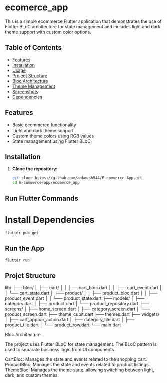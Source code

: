 # ecomerce_app

This is a simple ecommerce Flutter application that demonstrates the use of Flutter BLoC architecture for state management and includes light and dark theme support with custom color options.

## Table of Contents

- [Features](#features)
- [Installation](#installation)
- [Usage](#usage)
- [Project Structure](#project-structure)
- [Bloc Architecture](#bloc-architecture)
- [Theme Management](#theme-management)
- [Screenshots](#screenshots)
- [Dependencies](#dependencies)

## Features

- Basic ecommerce functionality
- Light and dark theme support
- Custom theme colors using RGB values
- State management using Flutter BLoC

## Installation

1. **Clone the repository:**
   ```bash
   git clone https://github.com/ankoosh544/E-commerce-App.git
   cd E-commerce-app/ecomerce_app
   ```

## Run Flutter Commands

# Install Dependencies

    flutter pub get

## Run the App

    flutter run

## Projct Structure

lib/
├── bloc/
│ ├── cart/
│ │ ├── cart_bloc.dart
│ │ ├── cart_event.dart
│ │ └── cart_state.dart
│ ├── product/
│ │ ├── product_bloc.dart
│ │ ├── product_event.dart
│ │ └── product_state.dart
├── models/
│ ├── category.dart
│ ├── product.dart
│ └── product_repository.dart
├── screens/
│ ├── home_screen.dart
│ ├── category_screen.dart
│ └── product_screen.dart
├── theme_cubit.dart
├── themes.dart
├── widgets/
│ ├── cart_appbar_action.dart
│ ├── category_tile.dart
│ ├── product_tile.dart
│ └── product_row.dart
└── main.dart

Bloc Architecture

The project uses Flutter BLoC for state management. The BLoC pattern is used to separate business logic from UI components.

CartBloc: Manages the state and events related to the shopping cart.
ProductBloc: Manages the state and events related to product listings.
ThemeBloc: Manages the theme state, allowing switching between light, dark, and custom themes.
